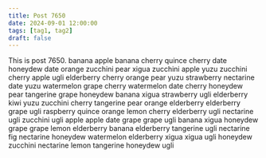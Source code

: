```yaml
---
title: Post 7650
date: 2024-09-01 12:00:00
tags: [tag1, tag2]
draft: false
---
```

This is post 7650.
banana
apple
banana
cherry
quince
cherry
date
honeydew
date
orange
zucchini
pear
xigua
zucchini
apple
yuzu
zucchini
cherry
apple
ugli
elderberry
cherry
orange
pear
yuzu
strawberry
nectarine
date
yuzu
watermelon
grape
cherry
watermelon
date
cherry
honeydew
pear
tangerine
grape
honeydew
banana
xigua
strawberry
ugli
elderberry
kiwi
yuzu
zucchini
cherry
tangerine
pear
orange
elderberry
elderberry
grape
ugli
raspberry
quince
orange
lemon
cherry
elderberry
ugli
nectarine
ugli
zucchini
ugli
apple
apple
date
grape
grape
ugli
banana
xigua
honeydew
grape
grape
lemon
elderberry
banana
elderberry
tangerine
ugli
nectarine
fig
nectarine
honeydew
watermelon
elderberry
xigua
xigua
ugli
honeydew
zucchini
nectarine
lemon
tangerine
honeydew
ugli
